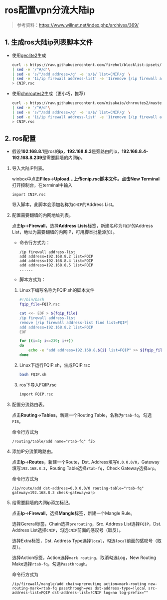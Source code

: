 # ros配置vpn分流大陆ip

> 参考资料：<https://www.willnet.net/index.php/archives/369/>

## 1. 生成ros大陆ip列表脚本文件

+ 使用[geolite2](https://github.com/firehol/blocklist-ipsets/tree/master/geolite2_country)生成

    ```bash
    curl -s https://raw.githubusercontent.com/firehol/blocklist-ipsets/master/geolite2_country/country_cn.netset \
    | sed -e '/^#/d'\
    | sed -e 's/^/add address=/g' -e 's/$/ list=CNIP/g' \
    | sed -e '1i/ip firewall address-list' -e '1iremove [/ip firewall address-list find list=CNIP]' -e '1iadd address=10.0.0.0/8 list=CNIP comment=private-network' -e '1iadd address=172.16.0.0/12 list=CNIP comment=private-network' -e '1iadd address=192.168.0.0/16 list=CNIP comment=private-network' \
    > CNIP.rsc
    ```

+ 使用[chnroutes2](https://github.com/misakaio/chnroutes2)生成（更小巧，推荐）

    ```bash
    curl -s https://raw.githubusercontent.com/misakaio/chnroutes2/master/chnroutes.txt \
    | sed -e '/^#/d'\
    | sed -e 's/^/add address=/g' -e 's/$/ list=CNIP/g' \
    | sed -e '1i/ip firewall address-list' -e '1iremove [/ip firewall address-list find list=CNIP]' -e '1iadd address=10.0.0.0/8 list=CNIP comment=private-network' -e '1iadd address=172.16.0.0/12 list=CNIP comment=private-network' -e '1iadd address=192.168.0.0/16 list=CNIP comment=private-network' \
    > CNIP.rsc
    ```

## 2. ros配置

+ 假设**192.168.8.1**是ros的**ip，192.168.8.3**是旁路由的ip，**192.168.8.4-192.168.8.239**是需要翻墙的内网ip。

1. 导入大陆IP列表。

    winbox中点击**Files**->**Upload...**上传cnip.rsc脚本文件。点击**New Terminal**打开控制台，在terminal中输入

    ```ros
    import CNIP.rsc
    ```

    导入脚本，此脚本会添加名称为```CNIP```的Address List。

2. 配置需要翻墙的内网地址列表。

    点击**Ip**->**Firewall**，选择**Address Lists**标签，新建名称为```FQIP```的Address List，地址为需要翻墙的内网IP，可用脚本批量添加）。

    + 命令行方式为：

        ```ros
        /ip firewall address-list
        add address=192.168.8.2 list=FQIP
        add address=192.168.8.4 list=FQIP
        add address=192.168.8.5 list=FQIP
        ......
        ```

    + 脚本方式为：

    1. Linux下编写名称为FQIP.sh的脚本文件

        ```bash
        #!/bin/bash
        fqip_file=FQIP.rsc

        cat <<- EOF > ${fqip_file}
        /ip firewall address-list
        remove [/ip firewall address-list find list=FQIP]
        add address=192.168.8.2 list=FQIP
        EOF

        for ((i=4; i<=239; i++))
        do
            echo -e "add address=192.168.8.${i} list=FQIP" >> ${fqip_file}
        done
        ```

    2. Linux下运行FQIP.sh，生成FQIP.rsc

        ```bash
        bash FQIP.sh
        ```

    3. ros下导入FQIP.rsc

        ```bash
        import FQIP.rsc
        ```

3. 配置分流路由表。

    点击**Routing**->**Tables**，新建一个Routing Table，名称为```rtab-fq```，勾选```FIB```。

    命令行方式为

    ```ros
    /routing/table/add name="rtab-fq" fib
    ```

4. 添加IP分流策略路由。

    点击**Ip**->**Routes**，新建一个Route，Dst. Address填写```0.0.0.0/0```，Gateway填写```192.168.8.3```，Routing Table选择```rtab-fq```，Check Gateway选择```arp```。

    命令行方式为

    ```ros
    /ip/route/add dst-address=0.0.0.0/0 routing-table="rtab-fq" gateway=192.168.8.3 check-gateway=arp
    ```

5. 给需要翻墙的内网ip添加标记。

    点击**Ip**->**Firewall**，选择**Mangle**标签，新建一个Mangle Rule。

    选择Gereral标签，Chain选择```prerouting```，Src. Address List选择```FQIP```，Dst. Address List选择```CNIP```，勾选```CNIP```前面的感叹号（取反）。

    选择Extra标签，Dst. Address Type选择```local```，勾选```local```前面的感叹号（取反）。

    选择Action标签，Action选择```mark routing```，取消勾选Log，New Routing Make选择```rtab-fq```，勾选```Passthrough```。

    命令行方式为

    ```ros
    /ip/firewall/mangle/add chain=prerouting action=mark-routing new-routing-mark=rtab-fq passthrough=yes dst-address-type=!local src-address-list=FQIP dst-address-list=!CNIP log=no log-prefix=""
    ```
